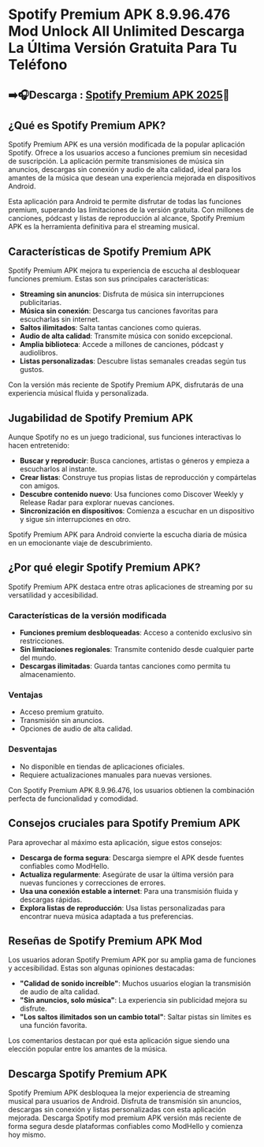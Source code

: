# Spotify Premium APK 8.9.96.476 Mod Unlock All Unlimited Descarga La Última Versión Gratuita Para Tu Teléfono

## ➡️🎧Descarga : [Spotify Premium APK 2025](https://modhello.com/spotify-premium/)📲
## ¿Qué es Spotify Premium APK?
Spotify Premium APK es una versión modificada de la popular aplicación Spotify. Ofrece a los usuarios acceso a funciones premium sin necesidad de suscripción. La aplicación permite transmisiones de música sin anuncios, descargas sin conexión y audio de alta calidad, ideal para los amantes de la música que desean una experiencia mejorada en dispositivos Android.

Esta aplicación para Android te permite disfrutar de todas las funciones premium, superando las limitaciones de la versión gratuita. Con millones de canciones, pódcast y listas de reproducción al alcance, Spotify Premium APK es la herramienta definitiva para el streaming musical.

## Características de Spotify Premium APK
Spotify Premium APK mejora tu experiencia de escucha al desbloquear funciones premium. Estas son sus principales características:

- **Streaming sin anuncios**: Disfruta de música sin interrupciones publicitarias.
- **Música sin conexión**: Descarga tus canciones favoritas para escucharlas sin internet.
- **Saltos ilimitados**: Salta tantas canciones como quieras.
- **Audio de alta calidad**: Transmite música con sonido excepcional.
- **Amplia biblioteca**: Accede a millones de canciones, pódcast y audiolibros.
- **Listas personalizadas**: Descubre listas semanales creadas según tus gustos.

Con la versión más reciente de Spotify Premium APK, disfrutarás de una experiencia músical fluida y personalizada.

## Jugabilidad de Spotify Premium APK
Aunque Spotify no es un juego tradicional, sus funciones interactivas lo hacen entretenido:

- **Buscar y reproducir**: Busca canciones, artistas o géneros y empieza a escucharlos al instante.
- **Crear listas**: Construye tus propias listas de reproducción y compártelas con amigos.
- **Descubre contenido nuevo**: Usa funciones como Discover Weekly y Release Radar para explorar nuevas canciones.
- **Sincronización en dispositivos**: Comienza a escuchar en un dispositivo y sigue sin interrupciones en otro.

Spotify Premium APK para Android convierte la escucha diaria de música en un emocionante viaje de descubrimiento.

## ¿Por qué elegir Spotify Premium APK?
Spotify Premium APK destaca entre otras aplicaciones de streaming por su versatilidad y accesibilidad.

### Características de la versión modificada
- **Funciones premium desbloqueadas**: Acceso a contenido exclusivo sin restricciones.
- **Sin limitaciones regionales**: Transmite contenido desde cualquier parte del mundo.
- **Descargas ilimitadas**: Guarda tantas canciones como permita tu almacenamiento.

### Ventajas
- Acceso premium gratuito.
- Transmisión sin anuncios.
- Opciones de audio de alta calidad.

### Desventajas
- No disponible en tiendas de aplicaciones oficiales.
- Requiere actualizaciones manuales para nuevas versiones.

Con Spotify Premium APK 8.9.96.476, los usuarios obtienen la combinación perfecta de funcionalidad y comodidad.

## Consejos cruciales para Spotify Premium APK
Para aprovechar al máximo esta aplicación, sigue estos consejos:

- **Descarga de forma segura**: Descarga siempre el APK desde fuentes confiables como ModHello.
- **Actualiza regularmente**: Asegúrate de usar la última versión para nuevas funciones y correcciones de errores.
- **Usa una conexión estable a internet**: Para una transmisión fluida y descargas rápidas.
- **Explora listas de reproducción**: Usa listas personalizadas para encontrar nueva música adaptada a tus preferencias.

## Reseñas de Spotify Premium APK Mod
Los usuarios adoran Spotify Premium APK por su amplia gama de funciones y accesibilidad. Estas son algunas opiniones destacadas:

- **"Calidad de sonido increíble"**: Muchos usuarios elogian la transmisión de audio de alta calidad.
- **"Sin anuncios, solo música"**: La experiencia sin publicidad mejora su disfrute.
- **"Los saltos ilimitados son un cambio total"**: Saltar pistas sin límites es una función favorita.

Los comentarios destacan por qué esta aplicación sigue siendo una elección popular entre los amantes de la música.

## Descarga Spotify Premium APK
Spotify Premium APK desbloquea la mejor experiencia de streaming musical para usuarios de Android. Disfruta de transmisión sin anuncios, descargas sin conexión y listas personalizadas con esta aplicación mejorada. Descarga Spotify mod premium APK versión más reciente de forma segura desde plataformas confiables como ModHello y comienza hoy mismo.

